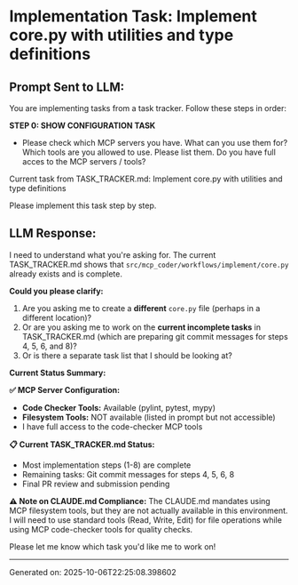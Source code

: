 # Implementation Task: Implement core.py with utilities and type definitions

## Prompt Sent to LLM:
You are implementing tasks from a task tracker. Follow these steps in order:

**STEP 0: SHOW CONFIGURATION TASK**
- Please check which MCP servers you have. What can you use them for? Which tools are you allowed to use. Please list them.
  Do you have full acces to the MCP servers / tools?

Current task from TASK_TRACKER.md: Implement core.py with utilities and type definitions

Please implement this task step by step.

## LLM Response:
I need to understand what you're asking for. The current TASK_TRACKER.md shows that `src/mcp_coder/workflows/implement/core.py` already exists and is complete. 

**Could you please clarify:**

1. Are you asking me to create a **different** `core.py` file (perhaps in a different location)?
2. Or are you asking me to work on the **current incomplete tasks** in TASK_TRACKER.md (which are preparing git commit messages for steps 4, 5, 6, and 8)?
3. Or is there a separate task list that I should be looking at?

**Current Status Summary:**

**✅ MCP Server Configuration:**
- **Code Checker Tools:** Available (pylint, pytest, mypy)
- **Filesystem Tools:** NOT available (listed in prompt but not accessible)
- I have full access to the code-checker MCP tools

**📋 Current TASK_TRACKER.md Status:**
- Most implementation steps (1-8) are complete
- Remaining tasks: Git commit messages for steps 4, 5, 6, 8
- Final PR review and submission pending

**⚠️ Note on CLAUDE.md Compliance:**
The CLAUDE.md mandates using MCP filesystem tools, but they are not actually available in this environment. I will need to use standard tools (Read, Write, Edit) for file operations while using MCP code-checker tools for quality checks.

Please let me know which task you'd like me to work on!

---
Generated on: 2025-10-06T22:25:08.398602